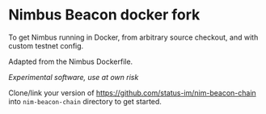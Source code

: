 # Nimbus Beacon docker fork

To get Nimbus running in Docker, from arbitrary source checkout, and with custom testnet config.

Adapted from the Nimbus Dockerfile.

*Experimental software, use at own risk*

Clone/link your version of https://github.com/status-im/nim-beacon-chain into `nim-beacon-chain` directory to get started.
